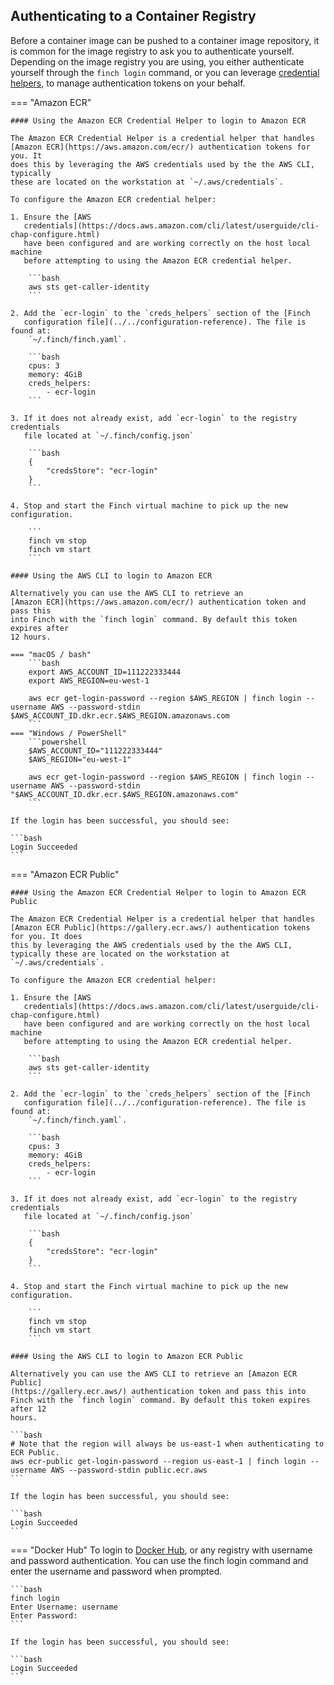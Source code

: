 ## Authenticating to a Container Registry

Before a container image can be pushed to a container image repository, it is
common for the image registry to ask you to authenticate yourself. Depending on
the image registry you are using, you either authenticate yourself through the
`finch login` command, or you can leverage [credential
helpers](https://docs.docker.com/engine/reference/commandline/login/#credential-helpers),
to manage authentication tokens on your behalf.

=== "Amazon ECR"

    #### Using the Amazon ECR Credential Helper to login to Amazon ECR

    The Amazon ECR Credential Helper is a credential helper that handles
    [Amazon ECR](https://aws.amazon.com/ecr/) authentication tokens for you. It
    does this by leveraging the AWS credentials used by the the AWS CLI, typically
    these are located on the workstation at `~/.aws/credentials`.

    To configure the Amazon ECR credential helper:

    1. Ensure the [AWS
       credentials](https://docs.aws.amazon.com/cli/latest/userguide/cli-chap-configure.html)
       have been configured and are working correctly on the host local machine
       before attempting to using the Amazon ECR credential helper.

        ```bash
        aws sts get-caller-identity
        ```

    2. Add the `ecr-login` to the `creds_helpers` section of the [Finch
       configuration file](../../configuration-reference). The file is found at:
        `~/.finch/finch.yaml`.

        ```bash
        cpus: 3
        memory: 4GiB
        creds_helpers:
            - ecr-login
        ```

    3. If it does not already exist, add `ecr-login` to the registry credentials
       file located at `~/.finch/config.json`

        ```bash
        {
        	"credsStore": "ecr-login"
        }
        ```

    4. Stop and start the Finch virtual machine to pick up the new configuration.

        ```
        finch vm stop
        finch vm start
        ```

    #### Using the AWS CLI to login to Amazon ECR

    Alternatively you can use the AWS CLI to retrieve an
    [Amazon ECR](https://aws.amazon.com/ecr/) authentication token and pass this
    into Finch with the `finch login` command. By default this token expires after
    12 hours.

    === "macOS / bash"
        ```bash
        export AWS_ACCOUNT_ID=111222333444
        export AWS_REGION=eu-west-1

        aws ecr get-login-password --region $AWS_REGION | finch login --username AWS --password-stdin $AWS_ACCOUNT_ID.dkr.ecr.$AWS_REGION.amazonaws.com
        ```
    === "Windows / PowerShell"
        ```powershell
        $AWS_ACCOUNT_ID="111222333444"
        $AWS_REGION="eu-west-1"

        aws ecr get-login-password --region $AWS_REGION | finch login --username AWS --password-stdin "$AWS_ACCOUNT_ID.dkr.ecr.$AWS_REGION.amazonaws.com"
        ```

    If the login has been successful, you should see:

    ```bash
    Login Succeeded
    ```

=== "Amazon ECR Public"

    #### Using the Amazon ECR Credential Helper to login to Amazon ECR Public

    The Amazon ECR Credential Helper is a credential helper that handles [Amazon ECR Public](https://gallery.ecr.aws/) authentication tokens for you. It does
    this by leveraging the AWS credentials used by the the AWS CLI, typically these are located on the workstation at `~/.aws/credentials`.

    To configure the Amazon ECR credential helper:

    1. Ensure the [AWS
       credentials](https://docs.aws.amazon.com/cli/latest/userguide/cli-chap-configure.html)
       have been configured and are working correctly on the host local machine
       before attempting to using the Amazon ECR credential helper.

        ```bash
        aws sts get-caller-identity
        ```

    2. Add the `ecr-login` to the `creds_helpers` section of the [Finch
       configuration file](../../configuration-reference). The file is found at:
        `~/.finch/finch.yaml`.

        ```bash
        cpus: 3
        memory: 4GiB
        creds_helpers:
            - ecr-login
        ```

    3. If it does not already exist, add `ecr-login` to the registry credentials
       file located at `~/.finch/config.json`

        ```bash
        {
        	"credsStore": "ecr-login"
        }
        ```

    4. Stop and start the Finch virtual machine to pick up the new configuration.

        ```
        finch vm stop
        finch vm start
        ```

    #### Using the AWS CLI to login to Amazon ECR Public

    Alternatively you can use the AWS CLI to retrieve an [Amazon ECR Public]
    (https://gallery.ecr.aws/) authentication token and pass this into
    Finch with the `finch login` command. By default this token expires after 12
    hours.

    ```bash
    # Note that the region will always be us-east-1 when authenticating to ECR Public.
    aws ecr-public get-login-password --region us-east-1 | finch login --username AWS --password-stdin public.ecr.aws
    ```

    If the login has been successful, you should see:

    ```bash
    Login Succeeded
    ```

=== "Docker Hub"
    To login to [Docker Hub](https://hub.docker.com/), or any registry with
    username and password authentication. You can use the finch login command
    and enter the username and password when prompted.

    ```bash
    finch login
    Enter Username: username
    Enter Password:
    ```

    If the login has been successful, you should see:

    ```bash
    Login Succeeded
    ```
